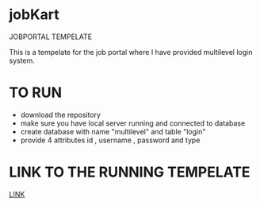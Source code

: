 # jobKart
JOBPORTAL TEMPELATE

This is a tempelate for the job portal where I have provided multilevel login system.

# TO RUN 
- download the repository
- make sure you have local server running and connected to database
- create database with name "multilevel" and table "login"
- provide 4 attributes id , username , password and type

# LINK TO THE RUNNING TEMPELATE 
[LINK](http://www.jobkart.epizy.com/)
